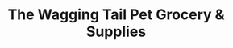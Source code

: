 ---
title: "The Wagging Tail Pet Grocery & Supplies"
url: /las-vegas/the-wagging-tail-pet-grocery-and-supplies/
shop: pet
---